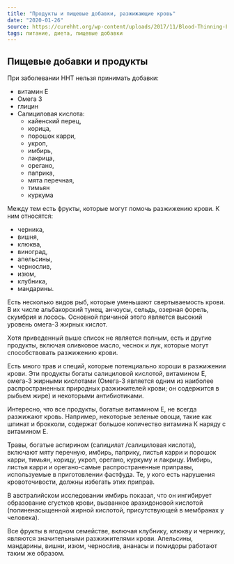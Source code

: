 ```yaml
---
title: "Продукты и пищевые добавки, разжижающие кровь"
date: "2020-01-26"
source: https://curehht.org/wp-content/uploads/2017/11/Blood-Thinning-Foods-to-Avoid.pdf
tags: питание, диета, пищевые добавки
---
```


## Пищевые добавки и продукты
При заболевании HHT нельзя принимать добавки:
- витамин E
- Омега 3
- глицин
- Салициловая кислота: 
    - кайенский перец,
    - корица,
    - порошок карри,
    - укроп,
    - имбирь,
    - лакрица,
    - орегано,
    - паприка,
    - мята перечная, 
    - тимьян
    - куркума

Между тем есть фрукты, которые могут помочь разжижению крови.
К ним относятся:
- черника,
- вишня,
- клюква,
- виноград,
- апельсины,
- чернослив,
- изюм,
- клубника,
- мандарины.

Есть несколько видов рыб, которые уменьшают свертываемость крови. 
В их числе альбакорский тунец, анчоусы, сельдь, озерная форель, скумбрия и лосось.
Основной причиной этого является высокий уровень омега-3 жирных кислот.

Хотя приведенный выше список не является полным, есть и другие продукты, 
включая оливковое масло, чеснок и лук, которые могут способствовать разжижению крови.

Есть много трав и специй, которые потенциально хороши в разжижении крови.
Эти продукты богаты салициловой кислотой, витамином Е, омега-3 жирными кислотами 
(Омега-3 является одним из наиболее распространенных природных разжижителей крови; он содержится в рыбьем жире) 
и некоторыми антибиотиками.

Интересно, что все продукты, богатые витамином Е, не всегда разжижают кровь. Например, некоторые зеленые овощи, 
такие как шпинат и брокколи, содержат большое количество витамина К наряду с витамином Е.

Травы, богатые аспирином (салицилат /салициловая кислота), включают 
мяту перечную, имбирь, паприку, листья карри и порошок карри, тимьян, корицу, укроп, орегано, куркуму и лакрицу. 
Имбирь, листья карри и орегано-самые распространенные приправы, используемые в приготовлении фастфуда. 
Те, у кого есть нарушения кровоточивости, должны избегать этих приправ.

В австралийском исследовании имбирь показал, что он ингибирует образование сгустков крови, 
вызванное арахидоновой кислотой (полиненасыщенной жирной кислотой, присутствующей в мембранах у человека).

Все фрукты в ягодном семействе, включая клубнику, клюкву и чернику, являются значительными разжижителями крови. 
Апельсины, мандарины, вишни, изюм, чернослив, ананасы и помидоры работают таким же образом.

